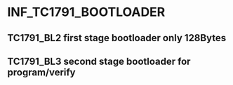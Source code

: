 # INF_TC1791_BOOTLOADER
## TC1791_BL2 first stage bootloader only 128Bytes
## TC1791_BL3 second stage bootloader for program/verify
